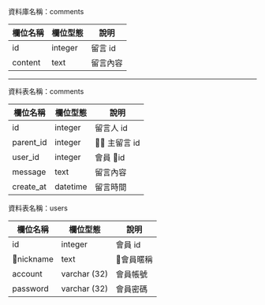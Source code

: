 資料庫名稱：comments

| 欄位名稱 | 欄位型態 | 說明     |
| -------- | -------- | -------- |
| id       | integer  | 留言 id  |
| content  | text     | 留言內容 |

---

資料表名稱：comments

| 欄位名稱  | 欄位型態 | 說明       |
| --------- | -------- | ---------- |
| id        | integer  | 留言人 id  |
| parent_id | integer  |  主留言 id |
| user_id   | integer  | 會員 id    |
| message   | text     | 留言內容   |
| create_at | datetime | 留言時間   |

資料表名稱：users

| 欄位名稱 | 欄位型態     | 說明      |
| -------- | ------------ | --------- |
| id       | integer      | 會員 id   |
| nickname | text         | 會員暱稱 |
| account  | varchar (32) | 會員帳號  |
| password | varchar (32) | 會員密碼  |
